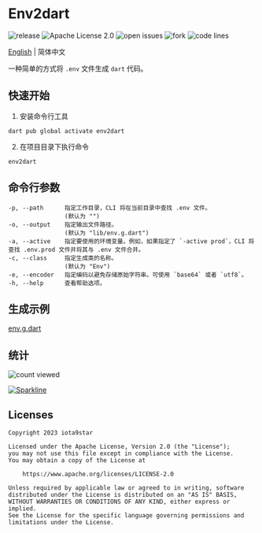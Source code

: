 # Env2dart

![release](https://img.shields.io/github/v/release/fluttercandies/env2dart) ![Apache License 2.0](https://img.shields.io/github/license/fluttercandies/env2dart) ![open issues](https://img.shields.io/github/issues/fluttercandies/env2dart) ![fork](https://img.shields.io/github/forks/fluttercandies/env2dart?style=social) ![code lines](https://img.shields.io/tokei/lines/github/fluttercandies/env2dart)

[English](README.md) | 简体中文

一种简单的方式将 `.env` 文件生成 `dart` 代码。

## 快速开始

1. 安装命令行工具

```shell
dart pub global activate env2dart
```

2. 在项目目录下执行命令

```shell
env2dart
```

## 命令行参数

```text
-p, --path      指定工作目录，CLI 将在当前目录中查找 .env 文件。
                (默认为 "")
-o, --output    指定输出文件路径。
                (默认为 "lib/env.g.dart")
-a, --active    指定要使用的环境变量。例如，如果指定了 `-active prod`，CLI 将查找 .env.prod 文件并将其与 .env 文件合并。
-c, --class     指定生成类的名称。
                (默认为 "Env")
-e, --encoder   指定编码以避免存储原始字符串。可使用 `base64` 或者 `utf8`。
-h, --help      查看帮助选项。
```


## 生成示例

[env.g.dart](example/env.g.dart)

## 统计

![count viewed](https://count.getloli.com/get/@fluttercandies:env2dart?theme=rule34)

[![Sparkline](https://stars.medv.io/fluttercandies/env2dart.svg)](https://stars.medv.io/fluttercandies/env2dart)

## Licenses

``` text
Copyright 2023 iota9star

Licensed under the Apache License, Version 2.0 (the "License");
you may not use this file except in compliance with the License.
You may obtain a copy of the License at

    https://www.apache.org/licenses/LICENSE-2.0

Unless required by applicable law or agreed to in writing, software
distributed under the License is distributed on an "AS IS" BASIS,
WITHOUT WARRANTIES OR CONDITIONS OF ANY KIND, either express or implied.
See the License for the specific language governing permissions and
limitations under the License.
```

